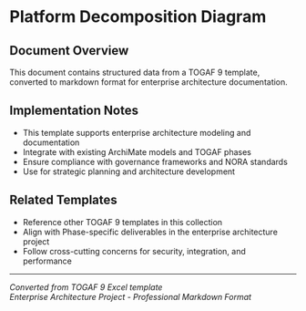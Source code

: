 # Platform Decomposition Diagram

## Document Overview
This document contains structured data from a TOGAF 9 template, converted to markdown format for enterprise architecture documentation.

## Implementation Notes
- This template supports enterprise architecture modeling and documentation
- Integrate with existing ArchiMate models and TOGAF phases
- Ensure compliance with governance frameworks and NORA standards
- Use for strategic planning and architecture development

## Related Templates
- Reference other TOGAF 9 templates in this collection
- Align with Phase-specific deliverables in the enterprise architecture project
- Follow cross-cutting concerns for security, integration, and performance

---
*Converted from TOGAF 9 Excel template*  
*Enterprise Architecture Project - Professional Markdown Format*
